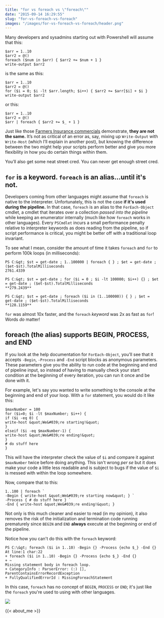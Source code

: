 ```yaml
---
title: "for vs foreach vs \"foreach\""
date: "2015-09-14 16:29:55"
slug: "for-vs-foreach-vs-foreach"
images: "/images/for-vs-foreach-vs-foreach/header.png"
---
```


Many developers and sysadmins starting out with Powershell will assume that this:

```
$arr = 1..10
$arr2 = @()
foreach ($num in $arr) { $arr2 += $num + 1 }
write-output $arr2
```

is the same as this:

```
$arr = 1..10
$arr2 = @()
for ($i = 0; $i -lt $arr.length; $i++) { $arr2 += $arr[$i] + $i }
write-output $arr2
```

or this:

```
$arr = 1..10
$arr2 = @()
$arr | foreach { $arr2 += $_ + 1 }
```

Just like those [Farmers Insurance commercials](https://www.youtube.com/watch?v=s-Lu40LRBDU "") demonstrate, **they are not the same.** It’s not as critical of an error as, say, mixing up `Write-Output` with `Write-Host` (which I’ll explain in another post), but knowing the difference between the two might help your scripts perform better and give you more flexibility in how you do certain things within them.

You’ll also get some neat street cred. You can never get enough street cred.

## **`for` is a keyword. `foreach` is an alias...until it's not.**

Developers coming from other languages might assume that `foreach` is native to the interpreter. Unfortunately, this is not the case **if it's used during the pipeline.** In that case, `foreach` is an alias to the `ForEach-Object` cmdlet, a cmdlet that iterates over a collection *passed into the pipeline* while keeping an enumerator internally (much like how `foreach` works in other languages). Every `PSCmdlet` incurs a small performance penalty relative to interpreter keywords as does reading from the pipeline, so if script performance is critical, you might be better off with a traditional loop invariant.

To see what I mean, consider the amount of time it takes `foreach` and `for` to perform 100k loops (in milliseconds):

```
PS C:&gt; $st = get-date ; 1..100000 | foreach { } ; $et = get-date ; ($et-$st).TotalMilliseconds
2761.4339

PS C:&gt; $st = get-date ; for ($i = 0 ; $i -lt 100000; $i++) {} ; $et = get-date ; ($et-$st).TotalMilliseconds
**279.2439**
```

```
PS C:&gt; $st = get-date ; foreach ($i in (1..100000)) { } ; $et = get-date ; ($et-$st).TotalMilliseconds
**128.1159**
```

`for` was almost 10x faster, and the `foreach` *keyword* was 2x as fast as `for`! Words *do* matter!

## **foreach (the alias) supports BEGIN, PROCESS, and END**

If you look at the help documentation for `ForEach-Object`, you’ll see that it accepts `-Begin`, `-Process` and `-End` script blocks as anonymous parameters. These parameters give you the ability to run code at the beginning and end of pipeline input, so instead of having to manually check your start condition at the beginning of every iteration, you can run it once and be done with it.

For example, let's say you wanted to write something to the console at the beginning and end of your loop. With a `for` statement, you would do it like this:

```
$maxNumber = 100
for ($i=0; $i -lt $maxNumber; $i++) {
if ($i -eq 0) {
write-host &quot;We&#039;re starting!&quot;
}
elseif ($i -eq $maxNumber-1) {
write-host &quot;We&#039;re ending!&quot;
}
# do stuff here
}
```

This will have the interpreter check the value of `$i` and compare it against `$maxNumber` twice before doing anything. This isn't wrong *per se* but it does make your code a little less readable and is subject to bugs if the value of `$i` is messed with within the loop somewhere.

Now, compare that to this:

```
1..100 | foreach `
-Begin { write-host &quot;We&#039;re starting now&quot; } `
-Process { # do stuff here } `
-End { write-host &quot;We&#039;re ending!&quot; }
```

Not only is this much cleaner and easier to read (in my opinion), it also removes the risk of the initialization and termination code running prematurely since `BEGIN` and `END` **always** execute at the beginning or end of the pipeline.

Notice how you can't do this with the `foreach` keyword:

```
PS C:\&gt; foreach ($i in 1..10) -Begin {} -Process {echo $_} -End {}
At line:1 char:22
+ foreach ($i in 1..10) -Begin {} -Process {echo $_} -End {}
+ ~
Missing statement body in foreach loop.
+ CategoryInfo : ParserError: (:) [], ParentContainsErrorRecordException
+ FullyQualifiedErrorId : MissingForeachStatement
```

In this case, `foreach` has no concept of `BEGIN`, `PROCESS` or `END`; it's just like the `foreach` you're used to using with other languages.

![](http://www.bright-tiger.asia/wp-content/uploads/2015/03/Fun_1_Wonka.jpg)

{{< about_me >}}
